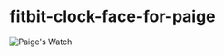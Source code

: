 # fitbit-clock-face-for-paige

![Paige's Watch](https://user-images.githubusercontent.com/6989492/232615020-b5e80012-2b54-4a48-86df-47a3bfe21302.gif)
